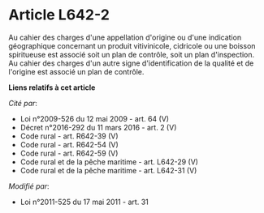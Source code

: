 # Article L642-2

Au cahier des charges d'une appellation d'origine ou d'une indication géographique concernant un produit vitivinicole,
cidricole ou une boisson spiritueuse est associé soit un plan de contrôle, soit un plan d'inspection. Au cahier des charges
d'un autre signe d'identification de la qualité et de l'origine est associé un plan de contrôle.

**Liens relatifs à cet article**

_Cité par_:

  - Loi n°2009-526 du 12 mai 2009 - art. 64 (V)
  - Décret n°2016-292 du 11 mars 2016 - art. 2 (V)
  - Code rural - art. R642-39 (V)
  - Code rural - art. R642-54 (V)
  - Code rural - art. R642-59 (V)
  - Code rural et de la pêche maritime - art. L642-29 (V)
  - Code rural et de la pêche maritime - art. L642-31 (V)

_Modifié par_:

  - Loi n°2011-525 du 17 mai 2011 - art. 31
